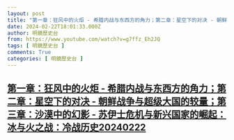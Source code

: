 ```yaml
---
layout: post
title: "第一章：狂风中的火炬 - 希腊内战与东西方的角力；第二章：星空下的对决 - 朝鲜战争与超级大国的较量；第三章：沙漠中的幻影 - 苏伊士危机与新兴国家的崛起：冰与火之战：冷战历史20240222"
date: 2024-02-22T18:01:33.000Z
author: 明鏡歷史台
from: https://www.youtube.com/watch?v=g7ffz_Eh2JQ
tags: [ 明鏡歷史台 ]
comments: True
categories: [ 明鏡歷史台 ]
---
```

<!--1708624893000-->
[第一章：狂风中的火炬 - 希腊内战与东西方的角力；第二章：星空下的对决 - 朝鲜战争与超级大国的较量；第三章：沙漠中的幻影 - 苏伊士危机与新兴国家的崛起：冰与火之战：冷战历史20240222](https://www.youtube.com/watch?v=g7ffz_Eh2JQ)
------

<div>

</div>
